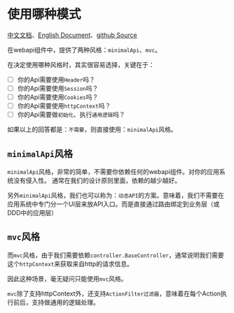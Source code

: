 # 使用哪种模式
[中文文档](https://farseer-go.github.io/doc/)、[English Document](https://farseer-go.github.io/doc/#/en-us/)、[github Source](https://github.com/farseer-go/webapi)

在webapi组件中，提供了两种风格：`minimalApi`、`mvc`。

在决定使用哪种风格时，其实很容易选择，关键在于：
- [ ] 你的Api需要使用`Header`吗？
- [ ] 你的Api需要使用`Session`吗？
- [ ] 你的Api需要使用`Cookies`吗？
- [ ] 你的Api需要使用`httpContext`吗？
- [ ] 你的Api需要做`初始化`、执行`通用逻辑`吗？

如果以上的回答都是：`不需要`，则直接使用：`minimalApi`风格。

## `minimalApi`风格
`minimalApi`风格，非常的简单，不需要你依赖任何的webapi组件。对你的应用系统没有侵入性。
通常在我们的设计原则里面，依赖的越少越好。

另外`minimalApi`风格，我们也可以称为：`动态API`的方案。意味着，我们不需要在应用系统中专门分一个UI层来放API入口。而是直接通过路由绑定到业务层（或DDD中的应用层）

## `mvc`风格
而`mvc`风格，由于我们需要依赖`controller.BaseController`，通常说明我们需要这个`httpContext`来获取来自http的请求信息。

因此这种场景，毫无疑问只能使用`mvc`风格。

`mvc`除了支持httpContext外，还支持`ActionFilter过滤器`，意味着在每个Action执行前后，支持做通用的逻辑处理。